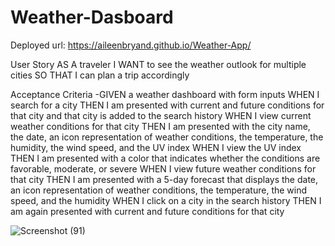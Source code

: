 # Weather-Dasboard


Deployed url: https://aileenbryand.github.io/Weather-App/

User Story
AS A traveler
I WANT to see the weather outlook for multiple cities
SO THAT I can plan a trip accordingly




Acceptance Criteria
  -GIVEN a weather dashboard with form inputs
  WHEN I search for a city
  THEN I am presented with current and future conditions for that city and that city is added to the search history
  WHEN I view current weather conditions for that city
  THEN I am presented with the city name, the date, an icon representation of weather conditions, the temperature, the humidity, the wind speed, and the UV index
  WHEN I view the UV index
  THEN I am presented with a color that indicates whether the conditions are favorable, moderate, or severe
  WHEN I view future weather conditions for that city
  THEN I am presented with a 5-day forecast that displays the date, an icon representation of weather conditions, the temperature, the wind speed, and the humidity
  WHEN I click on a city in the search history
  THEN I am again presented with current and future conditions for that city




![Screenshot (91)](https://user-images.githubusercontent.com/107386198/181315470-a139726e-69d1-4208-8f00-d830690d0f48.png)

